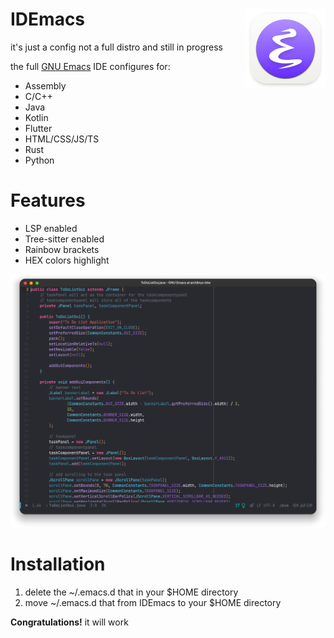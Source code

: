 <img src="./images/emacs.svg" alt="IDEmacs" align="right"/> IDEmacs
======
it's just a config not a full distro and still in progress

the full [GNU Emacs](https://www.gnu.org/software/emacs/) IDE configures for:

- Assembly
- C/C++
- Java
- Kotlin
- Flutter
- HTML/CSS/JS/TS
- Rust
- Python

# Features
- LSP enabled
- Tree-sitter enabled
- Rainbow brackets
- HEX colors highlight

![alt text](./images/java.png "shot1")

# Installation

1. delete the ~/.emacs.d that in your $HOME directory
2. move ~/.emacs.d that from IDEmacs to your $HOME directory

**Congratulations!** it will work
